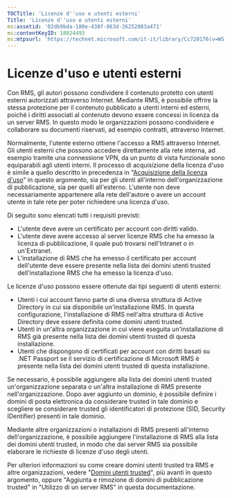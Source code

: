 ```yaml
---
TOCTitle: 'Licenze d''uso e utenti esterni'
Title: 'Licenze d''uso e utenti esterni'
ms:assetid: '02db9bda-180e-438f-863d-26252083a471'
ms:contentKeyID: 18824493
ms:mtpsurl: 'https://technet.microsoft.com/it-it/library/Cc720176(v=WS.10)'
---
```


Licenze d'uso e utenti esterni
==============================

Con RMS, gli autori possono condividere il contenuto protetto con utenti esterni autorizzati attraverso Internet. Mediante RMS, è possibile offrire la stessa protezione per il contenuto pubblicato a utenti interni ed esterni, poiché i diritti associati al contenuto devono essere concessi in licenza da un server RMS. In questo modo le organizzazioni possono condividere e collaborare su documenti riservati, ad esempio contratti, attraverso Internet.

Normalmente, l'utente esterno ottiene l'accesso a RMS attraverso Internet. Gli utenti esterni che possono accedere direttamente alla rete interna, ad esempio tramite una connessione VPN, da un punto di vista funzionale sono equiparabili agli utenti interni. Il processo di acquisizione della licenza d'uso è simile a quello descritto in precedenza in "[Acquisizione della licenza d'uso](https://technet.microsoft.com/0b6cde34-418a-4dee-9d27-b65b93b535ac)" in questo argomento, sia per gli utenti all'interno dell'organizzazione di pubblicazione, sia per quelli all'esterno. L'utente non deve necessariamente appartenere alla rete dell'autore o avere un account utente in tale rete per poter richiedere una licenza d'uso.

Di seguito sono elencati tutti i requisiti previsti:

-   L'utente deve avere un certificato per account con diritti valido.
-   L'utente deve avere accesso al server licenze RMS che ha emesso la licenza di pubblicazione, il quale può trovarsi nell'Intranet o in un'Extranet.
-   L'installazione di RMS che ha emesso il certificato per account dell'utente deve essere presente nella lista dei domini utenti trusted dell'installazione RMS che ha emesso la licenza d'uso.

Le licenze d'uso possono essere ottenute dai tipi seguenti di utenti esterni:

-   Utenti i cui account fanno parte di una diversa struttura di Active Directory in cui sia disponibile un'installazione RMS. In questa configurazione, l'installazione di RMS nell'altra struttura di Active Directory deve essere definita come domini utenti trusted.
-   Utenti in un'altra organizzazione in cui viene eseguita un'installazione di RMS già presente nella lista dei domini utenti trusted di questa installazione.
-   Utenti che dispongono di certificati per account con diritti basati su .NET Passport se il servizio di certificazione di Microsoft RMS è presente nella lista dei domini utenti trusted di questa installazione.

Se necessario, è possibile aggiungere alla lista dei domini utenti trusted un'organizzazione separata o un'altra installazione di RMS presente nell'organizzazione. Dopo aver aggiunto un dominio, è possibile definire i domini di posta elettronica da considerare trusted in tale dominio e scegliere se considerare trusted gli identificatori di protezione (SID, Security IDentifier) presenti in tale dominio.

Mediante altre organizzazioni o installazioni di RMS presenti all'interno dell'organizzazione, è possibile aggiungere l'installazione di RMS alla lista dei domini utenti trusted, in modo che dai server RMS sia possibile elaborare le richieste di licenze d'uso degli utenti.

Per ulteriori informazioni su come creare domini utenti trusted tra RMS e altre organizzazioni, vedere "[Domini utenti trusted](https://technet.microsoft.com/a09b883f-f455-4c46-a4fd-d37b689e1d24)", più avanti in questo argomento, oppure "Aggiunta e rimozione di domini di pubblicazione trusted" in "Utilizzo di un server RMS" in questa documentazione.
